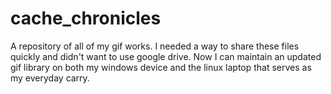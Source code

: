 # cache_chronicles
A repository of all of my gif works. I needed a way to share these files quickly and didn't want to use google drive. Now I can maintain an updated gif library on both my windows device and the linux laptop that serves as my everyday carry. 
